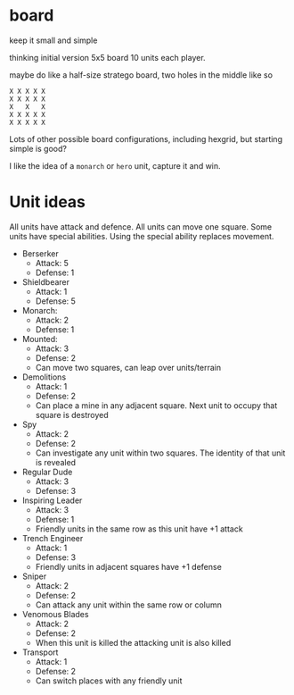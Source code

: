 # board

keep it small and simple

thinking initial version 5x5 board 10 units each player.

maybe do like a half-size stratego board, two holes in the middle like so

    X X X X X
    X X X X X
    X   X   X
    X X X X X
    X X X X X

Lots of other possible board configurations, including hexgrid, but starting simple is good?

I like the idea of a `monarch` or `hero` unit, capture it and win.

# Unit ideas
All units have attack and defence. All units can move one square. Some units have special abilities. Using the special ability replaces movement.

* Berserker
  * Attack: 5
  * Defense: 1
* Shieldbearer
  * Attack: 1
  * Defense: 5
* Monarch:
  * Attack: 2
  * Defense: 1
* Mounted:
  * Attack: 3
  * Defense: 2
  * Can move two squares, can leap over units/terrain
* Demolitions
  * Attack: 1
  * Defense: 2
  * Can place a mine in any adjacent square. Next unit to occupy that square is destroyed
* Spy
  * Attack: 2
  * Defense: 2
  * Can investigate any unit within two squares. The identity of that unit is revealed
* Regular Dude
  * Attack: 3
  * Defense: 3
* Inspiring Leader
  * Attack: 3
  * Defense: 1
  * Friendly units in the same row as this unit have +1 attack
* Trench Engineer
  * Attack: 1
  * Defense: 3
  * Friendly units in adjacent squares have +1 defense
* Sniper
  * Attack: 2
  * Defense: 2
  * Can attack any unit within the same row or column
* Venomous Blades
  * Attack: 2
  * Defense: 2
  * When this unit is killed the attacking unit is also killed
* Transport
  * Attack: 1
  * Defense: 2
  * Can switch places with any friendly unit
